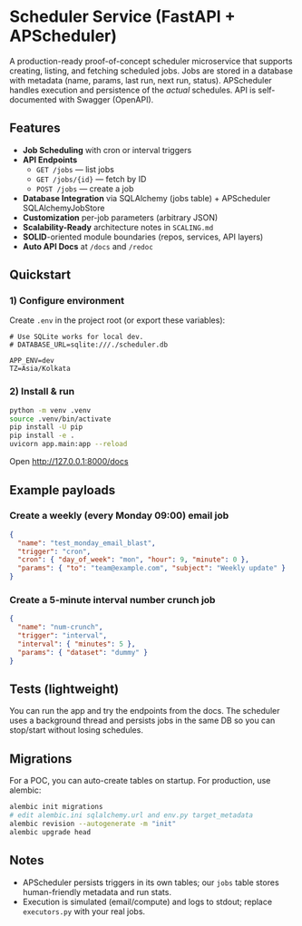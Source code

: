 # Scheduler Service (FastAPI + APScheduler)

A production-ready proof-of-concept scheduler microservice that supports creating, listing,
and fetching scheduled jobs. Jobs are stored in a database with metadata (name, params,
last run, next run, status). APScheduler handles execution and persistence of the *actual*
schedules. API is self-documented with Swagger (OpenAPI).

## Features
- **Job Scheduling** with cron or interval triggers
- **API Endpoints**
  - `GET /jobs` — list jobs
  - `GET /jobs/{id}` — fetch by ID
  - `POST /jobs` — create a job
- **Database Integration** via SQLAlchemy (jobs table) + APScheduler SQLAlchemyJobStore
- **Customization** per-job parameters (arbitrary JSON)
- **Scalability-Ready** architecture notes in `SCALING.md`
- **SOLID**-oriented module boundaries (repos, services, API layers)
- **Auto API Docs** at `/docs` and `/redoc`

## Quickstart

### 1) Configure environment
Create `.env` in the project root (or export these variables):
```
# Use SQLite works for local dev.
# DATABASE_URL=sqlite:///./scheduler.db

APP_ENV=dev
TZ=Asia/Kolkata
```
### 2) Install & run
```bash
python -m venv .venv
source .venv/bin/activate
pip install -U pip
pip install -e .
uvicorn app.main:app --reload
```

Open http://127.0.0.1:8000/docs

## Example payloads

### Create a weekly (every Monday 09:00) email job
```json
{
  "name": "test_monday_email_blast",
  "trigger": "cron",
  "cron": { "day_of_week": "mon", "hour": 9, "minute": 0 },
  "params": { "to": "team@example.com", "subject": "Weekly update" }
}
```

### Create a 5-minute interval number crunch job
```json
{
  "name": "num-crunch",
  "trigger": "interval",
  "interval": { "minutes": 5 },
  "params": { "dataset": "dummy" }
}
```

## Tests (lightweight)
You can run the app and try the endpoints from the docs. The scheduler uses a background thread
and persists jobs in the same DB so you can stop/start without losing schedules.

## Migrations
For a POC, you can auto-create tables on startup. For production, use alembic:
```bash
alembic init migrations
# edit alembic.ini sqlalchemy.url and env.py target_metadata
alembic revision --autogenerate -m "init"
alembic upgrade head
```

## Notes
- APScheduler persists triggers in its own tables; our `jobs` table stores human-friendly metadata and run stats.
- Execution is simulated (email/compute) and logs to stdout; replace `executors.py` with your real jobs.
